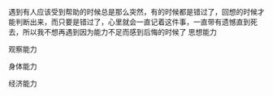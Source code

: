 遇到有人应该受到帮助的时候总是那么突然，有的时候都是错过了，回想的时候才能判断出来，而只要是错过了，心里就会一直记着这件事，一直带有遗憾直到死去，所以我不想再遇到因为能力不足而感到后悔的时候了
思想能力

观察能力

身体能力

经济能力